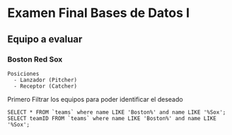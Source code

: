 # Examen Final Bases de Datos I

## Equipo a evaluar

### Boston Red Sox

```
Posiciones
  - Lanzador (Pitcher)
  - Receptor (Catcher)
```

Primero Filtrar los equipos para poder identificar el deseado

```
SELECT * FROM `teams` where name LIKE 'Boston%' and name LIKE '%Sox';
SELECT teamID FROM `teams` where name LIKE 'Boston%' and name LIKE '%Sox';
```
